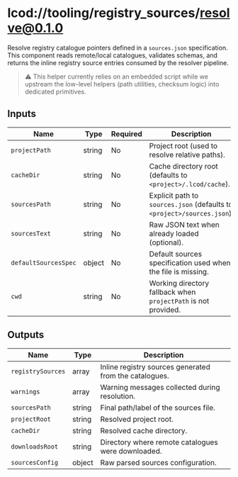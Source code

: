 # lcod://tooling/registry_sources/resolve@0.1.0

Resolve registry catalogue pointers defined in a `sources.json` specification.
This component reads remote/local catalogues, validates schemas, and returns the
inline registry source entries consumed by the resolver pipeline.

> ⚠️ This helper currently relies on an embedded script while we upstream the
> low-level helpers (path utilities, checksum logic) into dedicated primitives.

## Inputs

| Name | Type | Required | Description |
| ---- | ---- | -------- | ----------- |
| `projectPath` | string | No | Project root (used to resolve relative paths). |
| `cacheDir` | string | No | Cache directory root (defaults to `<project>/.lcod/cache`). |
| `sourcesPath` | string | No | Explicit path to `sources.json` (defaults to `<project>/sources.json`). |
| `sourcesText` | string | No | Raw JSON text when already loaded (optional). |
| `defaultSourcesSpec` | object | No | Default sources specification used when the file is missing. |
| `cwd` | string | No | Working directory fallback when `projectPath` is not provided. |

## Outputs

| Name | Type | Description |
| ---- | ---- | ----------- |
| `registrySources` | array | Inline registry sources generated from the catalogues. |
| `warnings` | array | Warning messages collected during resolution. |
| `sourcesPath` | string | Final path/label of the sources file. |
| `projectRoot` | string | Resolved project root. |
| `cacheDir` | string | Resolved cache directory. |
| `downloadsRoot` | string | Directory where remote catalogues were downloaded. |
| `sourcesConfig` | object | Raw parsed sources configuration. |
